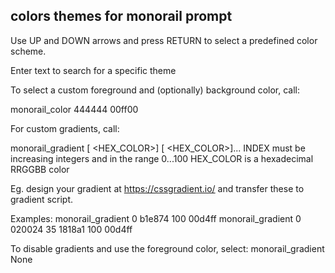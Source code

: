 colors themes for monorail prompt
---------------------------------

Use UP and DOWN arrows and press RETURN to select a predefined color scheme.

Enter text to search for a specific theme

To select a custom foreground and (optionally) background color, call:

monorail_color 444444 00ff00

For custom gradients, call:

monorail_gradient [<INDEX> <HEX_COLOR>] [<INDEX> <HEX_COLOR>]...
INDEX       must be increasing integers and in the range 0...100
HEX_COLOR   is a hexadecimal RRGGBB color 

Eg. design your gradient at https://cssgradient.io/ and transfer these to gradient script.

Examples:
monorail_gradient  0 b1e874  100 00d4ff
monorail_gradient  0 020024  35 1818a1  100 00d4ff

To disable gradients and use the foreground color, select:
monorail_gradient None
